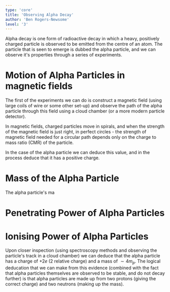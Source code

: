```yaml
---
type: 'core'
title: 'Observing Alpha Decay'
author: 'Ben Rogers-Newsome'
level: '3'
---
```


Alpha decay is one form of radioactive decay in which a heavy, positively charged particle is observed to be emitted from the centre of an atom. The particle that is seen to emerge is dubbed the alpha particle, and we can observe it's properties through a series of experiments.

# Motion of Alpha Particles in magnetic fields

The first of the experiments we can do is construct a magnetic field (using large coils of wire or some other set-up) and observe the path of the alpha particle through this field using a cloud chamber (or a more modern particle detector).

In magnetic fields, charged particles move in spirals, and when the strength of the magnetic field is just right, in perfect circles - the strength of magnetic field needed for a circular path depends only on the charge to mass ratio (CMR) of the particle.

In the case of the alpha particle we can deduce this value, and in the process deduce that it has a positive charge.

# Mass of the Alpha Particle

The alpha particle's ma

# Penetrating Power of Alpha Particles

# Ionising Power of Alpha Particles


Upon closer inspection (using spectroscopy methods and observing the particle's track in a cloud chamber) we can deduce that the alpha particle has a charge of $+2e$ (2 relative charge) and a mass of $\sim 4m_p$. The logical deducation that we can make from this evidence (combined with the fact that alpha particles themselves are observed to be stable, and do not decay further) is that alpha particles are made up from two protons (giving the correct charge) and two neutrons (making up the mass).
